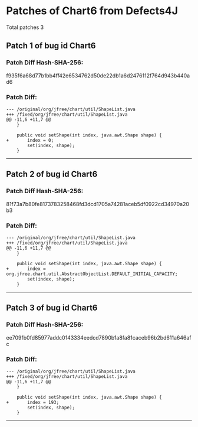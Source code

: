 
# Patches of Chart6 from Defects4J 
Total patches 3
## Patch 1 of bug id Chart6
### Patch Diff Hash-SHA-256:

f935f6a68d77b1bb4ff42e6534762d50de22db1a6d2476112f764d943b440ad6

### Patch Diff:
```
--- /original/org/jfree/chart/util/ShapeList.java	
+++ /fixed/org/jfree/chart/util/ShapeList.java	
@@ -11,6 +11,7 @@
 	}
 
 	public void setShape(int index, java.awt.Shape shape) {
+		index = 0;
 		set(index, shape);
 	}
```


---
## Patch 2 of bug id Chart6
### Patch Diff Hash-SHA-256:

81f73a7b80fe8173783258468fd3dcd1705a74281aceb5df0922cd34970a20b3

### Patch Diff:
```
--- /original/org/jfree/chart/util/ShapeList.java	
+++ /fixed/org/jfree/chart/util/ShapeList.java	
@@ -11,6 +11,7 @@
 	}
 
 	public void setShape(int index, java.awt.Shape shape) {
+		index = org.jfree.chart.util.AbstractObjectList.DEFAULT_INITIAL_CAPACITY;
 		set(index, shape);
 	}
```


---
## Patch 3 of bug id Chart6
### Patch Diff Hash-SHA-256:

ee709fb0fd85977addc0143334eedcd7890b1a8fa81caceb96b2bd611a646afc

### Patch Diff:
```
--- /original/org/jfree/chart/util/ShapeList.java	
+++ /fixed/org/jfree/chart/util/ShapeList.java	
@@ -11,6 +11,7 @@
 	}
 
 	public void setShape(int index, java.awt.Shape shape) {
+		index = 193;
 		set(index, shape);
 	}
```


---